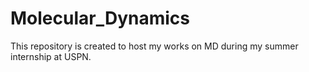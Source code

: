 # Molecular_Dynamics
This repository is created to host my works on MD during my summer internship at USPN.
